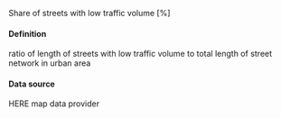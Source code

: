 Share of streets with low traffic volume [%]
#### Definition
ratio of length of streets with low traffic volume to total length of street network in urban area
#### Data source
HERE map data provider